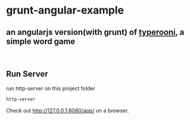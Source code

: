 # grunt-angular-example

## an angularjs version(with grunt) of [typerooni](https://github.com/domgetter/typerooni), a simple word game

<br>

## Run Server
run http-server on this project folder
```sh
http-server
```
Check out <http://127.0.0.1:8080/app/> on a browser.
